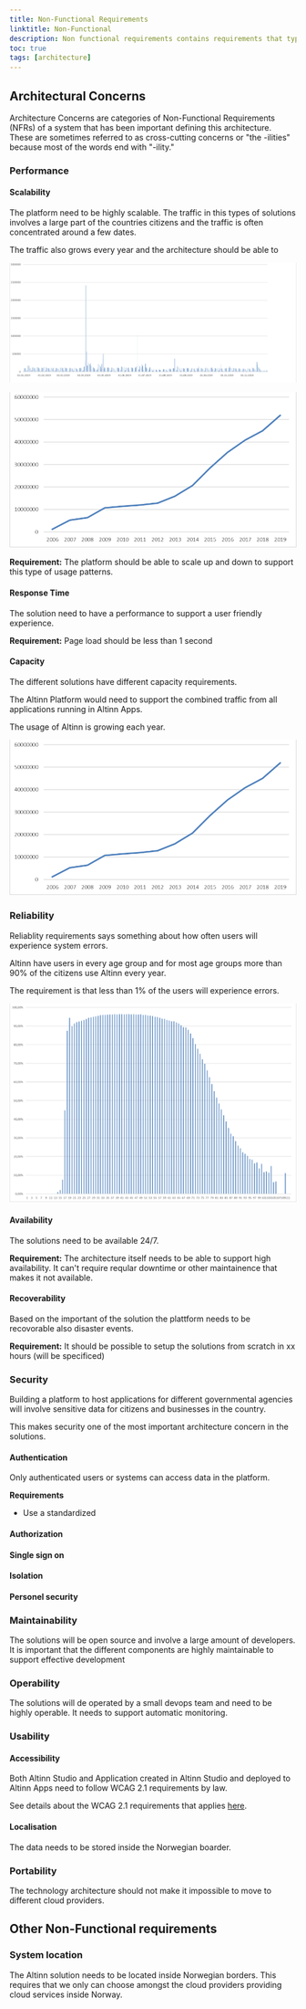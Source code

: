 ```yaml
---
title: Non-Functional Requirements
linktitle: Non-Functional
description: Non functional requirements contains requirements that typically is important for deciding the architecture.
toc: true
tags: [architecture]
---
```


## Architectural Concerns

Architecture Concerns are categories of Non-Functional Requirements (NFRs) of a system that 
has been important defining this architecture. These are sometimes referred to as 
cross-cutting concerns or "the -ilities" because most of the words end with "-ility."

### Performance

#### Scalability

The platform need to be highly scalable. 
The traffic in this types of solutions involves a large part of the countries citizens and the traffic is often concentrated around a few dates.

The traffic also grows every year and the architecture should be able to 

![Scalability](scalable.png "Unique users 2019 per day Altinn platform")

![Scalability](capacity2.png "Number of messages through Altinn per year.")

**Requirement:**
The platform should be able to scale up and down to support this type of usage patterns.


#### Response Time

The solution need to have a performance to support a user friendly experience.

**Requirement:** Page load should be less than 1 second

#### Capacity

The different solutions have different capacity requirements. 

The Altinn Platform would need to support the combined traffic from all applications running in Altinn Apps. 

The usage of Altinn is growing each year. 

![Scalability](capacity2.png "Number of messages through Altinn per year.")

### Reliability

Reliablity requirements says something about how often users will experience system errors. 

Altinn have users in every age group and for most age groups more than 90% of the citizens use Altinn every year.

The requirement is that less than 1% of the users will experience errors. 

![Scalability](capacity.png "Altinn Users per age group 2019")

#### Availability

The solutions need to be available 24/7.

**Requirement:** The architecture itself needs to be able to support high availability. It can't require reqular downtime
or other maintainence that makes it not available. 

#### Recoverability

Based on the important of the solution the plattform needs to be recovorable also disaster events. 

**Requirement:** It should be possible to setup the solutions from scratch in xx hours (will be specificed)

### Security

Building a platform to host applications for different governmental agencies will involve sensitive data for citizens and businesses in the country. 

This makes security one of the most important architecture concern in the solutions. 

#### Authentication

Only authenticated users or systems can access data in the platform. 

**Requirements**

- Use a standardized

#### Authorization

#### Single sign on

#### Isolation

#### Personel security

### Maintainability
The solutions will be open source and involve a large amount of developers. It is important that the different components are highly maintainable 
to support effective development


### Operability
The solutions will de operated by a small devops team and need to be highly operable. 
It needs to support automatic monitoring. 



### Usability

#### Accessibility
Both Altinn Studio and Application created in Altinn Studio and deployed to Altinn Apps need to follow 
WCAG 2.1 requirements by law.

See details about the WCAG 2.1 requirements that applies [here](https://uu.difi.no/krav-og-regelverk/webdirektivet-og-wcag-21/wcag-21-standarden). 


#### Localisation
The data needs to be stored inside the Norwegian boarder.

### Portability
The technology architecture should not make it impossible to move to different cloud providers. 

## Other Non-Functional requirements

### System location
The Altinn solution needs to be located inside Norwegian borders.
This requires that we only can choose amongst the cloud providers providing cloud services inside Norway. 